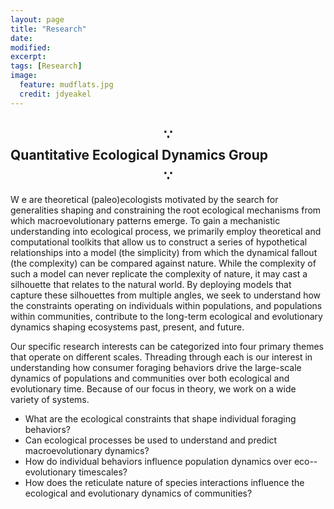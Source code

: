 ```yaml
---
layout: page
title: "Research"
date: 
modified:
excerpt:
tags: [Research]
image:
  feature: mudflats.jpg
  credit: jdyeakel
---
```


## $$\because$$ Quantitative Ecological Dynamics Group $$\because$$  


<p>
  <span class="firstcharacter">W</span>
  e are theoretical (paleo)ecologists motivated by the search for generalities shaping and constraining the root ecological mechanisms from which macroevolutionary patterns emerge.
  To gain a mechanistic understanding into ecological process, we primarily employ theoretical and computational toolkits that allow us to construct a series of hypothetical relationships into a model (the simplicity) from which the dynamical fallout (the complexity) can be compared against nature.
  While the complexity of such a model can never replicate the complexity of nature, it may cast a silhouette that relates to the natural world.
  By deploying models that capture these silhouettes from multiple angles, we seek to understand how the constraints operating on individuals within populations, and populations within communities, contribute to the long-term ecological and evolutionary dynamics shaping ecosystems past, present, and future.
</p>

Our specific research interests can be categorized into four primary themes that operate on different scales.
Threading through each is our interest in understanding how consumer foraging behaviors drive the large-scale dynamics of populations and communities over both ecological and evolutionary time.
Because of our focus in theory, we work on a wide variety of systems.  



* What are the ecological constraints that shape individual foraging behaviors?  
* Can ecological processes be used to understand and predict macroevolutionary dynamics?  
* How do individual behaviors influence population dynamics over eco--evolutionary timescales?  
* How does the reticulate nature of species interactions influence the ecological and evolutionary dynamics of communities?  




<!---
> **If any of these topics are of interest to you...**
> I'll be starting as an Assistant Professor at the University of California, Merced (gateway to Yosemite) on January 1, 2016, and looking to work with excited students interested in applying both theoretical and empirical approaches to unravel ecological complexities! [Send me an email!](mailto:jdyeakel@gmail.com)
-->
